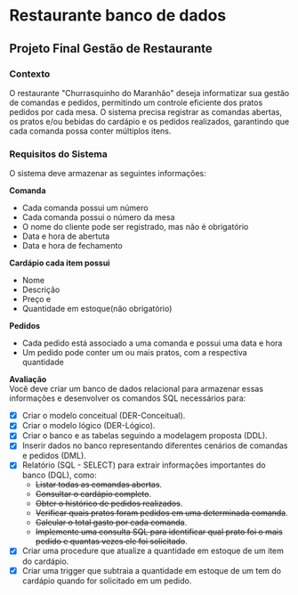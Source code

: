 # Restaurante banco de dados

## Projeto Final Gestão de Restaurante  
### Contexto    
O restaurante "Churrasquinho do Maranhão" deseja informatizar sua gestão de comandas e pedidos, permitindo um controle eficiente dos pratos pedidos por cada mesa.
O sistema precisa registrar as comandas abertas, os pratos e/ou bebidas do cardápio e os pedidos realizados, garantindo que cada comanda possa conter múltiplos itens.  
  
### Requisitos do Sistema  
O sistema deve armazenar as seguintes informações:  
  
**Comanda**  
- Cada comanda possui um número  
- Cada comanda possui o número da mesa  
- O nome do cliente pode ser registrado, mas não é obrigatório  
- Data e hora de abertuta  
- Data e hora de fechamento  
  
**Cardápio cada item possui**  
- Nome
- Descrição
- Preço e 
- Quantidade em estoque(não obrigatório)  
  
**Pedidos**  
- Cada pedido está associado a uma comanda e possui uma data e hora  
- Um pedido pode conter um ou mais pratos, com a respectiva quantidade  
  
**Avaliação**  
Você deve criar um banco de dados relacional para armazenar essas informações e desenvolver os comandos SQL necessários para:  
- [x] Criar o modelo conceitual (DER-Conceitual).  
- [x] Criar o modelo lógico (DER-Lógico).  
- [x] Criar o banco e as tabelas seguindo a modelagem proposta (DDL).  
- [x] Inserir dados no banco representando diferentes cenários de comandas e pedidos (DML).    
- [x] Relatório (SQL - SELECT) para extrair informações importantes do banco (DQL), como:  
	- ~~Listar todas as comandas abertas~~.  
	- ~~Consultar o cardápio completo~~.  
	- ~~Obter o histórico de pedidos realizados~~.  
	- ~~Verificar quais pratos foram pedidos em uma determinada comanda~~.  
	- ~~Calcular o total gasto por cada comanda~~.  
	- ~~Implemente uma consulta SQL para identificar qual prato foi o mais pedido e quantas vezes ele foi solicitado~~.  
- [x] Criar uma procedure que atualize a quantidade em estoque de um item do cardápio.  
- [x] Criar uma trigger que subtraia a quantidade em estoque de um tem do cardápio quando for solicitado em um pedido.

